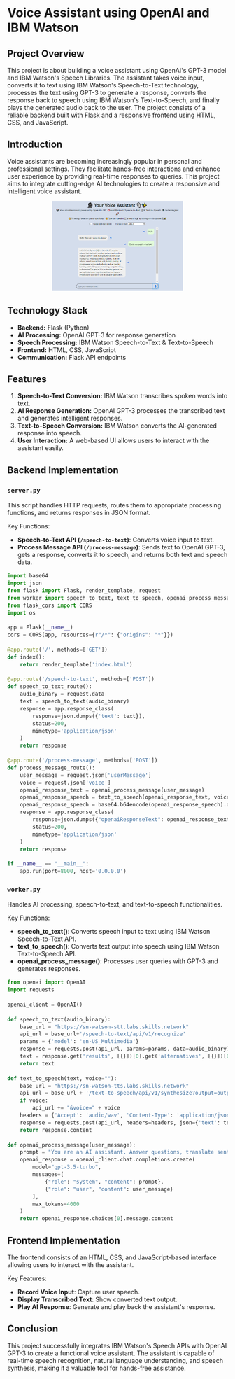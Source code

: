 # Voice Assistant using OpenAI and IBM Watson

## Project Overview
This project is about building a voice assistant using OpenAI's GPT-3 model and IBM Watson's Speech Libraries. The assistant takes voice input, converts it to text using IBM Watson's Speech-to-Text technology, processes the text using GPT-3 to generate a response, converts the response back to speech using IBM Watson's Text-to-Speech, and finally plays the generated audio back to the user. The project consists of a reliable backend built with Flask and a responsive frontend using HTML, CSS, and JavaScript.

## Introduction
Voice assistants are becoming increasingly popular in personal and professional settings. They facilitate hands-free interactions and enhance user experience by providing real-time responses to queries. This project aims to integrate cutting-edge AI technologies to create a responsive and intelligent voice assistant.

<p align="center">
  <img src="https://github.com/so123-design/Voice-Assistant-using-OpenAI-and-IBM-Watson/blob/2ef31dd9f1295fa862fd922b1a8c658be78987fa/Voice%20assistant%20screenshot%202.PNG" alt="My Image" width="300">
</p>



## Technology Stack
- **Backend:** Flask (Python)
- **AI Processing:** OpenAI GPT-3 for response generation
- **Speech Processing:** IBM Watson Speech-to-Text & Text-to-Speech
- **Frontend:** HTML, CSS, JavaScript
- **Communication:** Flask API endpoints

## Features
1. **Speech-to-Text Conversion:** IBM Watson transcribes spoken words into text.
2. **AI Response Generation:** OpenAI GPT-3 processes the transcribed text and generates intelligent responses.
3. **Text-to-Speech Conversion:** IBM Watson converts the AI-generated response into speech.
4. **User Interaction:** A web-based UI allows users to interact with the assistant easily.

## Backend Implementation
### `server.py`
This script handles HTTP requests, routes them to appropriate processing functions, and returns responses in JSON format.

Key Functions:
- **Speech-to-Text API (`/speech-to-text`)**: Converts voice input to text.
- **Process Message API (`/process-message`)**: Sends text to OpenAI GPT-3, gets a response, converts it to speech, and returns both text and speech data.

```python
import base64
import json
from flask import Flask, render_template, request
from worker import speech_to_text, text_to_speech, openai_process_message
from flask_cors import CORS
import os

app = Flask(__name__)
cors = CORS(app, resources={r"/*": {"origins": "*"}})

@app.route('/', methods=['GET'])
def index():
    return render_template('index.html')

@app.route('/speech-to-text', methods=['POST'])
def speech_to_text_route():
    audio_binary = request.data
    text = speech_to_text(audio_binary)
    response = app.response_class(
        response=json.dumps({'text': text}),
        status=200,
        mimetype='application/json'
    )
    return response

@app.route('/process-message', methods=['POST'])
def process_message_route():
    user_message = request.json['userMessage']
    voice = request.json['voice']
    openai_response_text = openai_process_message(user_message)
    openai_response_speech = text_to_speech(openai_response_text, voice)
    openai_response_speech = base64.b64encode(openai_response_speech).decode('utf-8')
    response = app.response_class(
        response=json.dumps({"openaiResponseText": openai_response_text, "openaiResponseSpeech": openai_response_speech}),
        status=200,
        mimetype='application/json'
    )
    return response

if __name__ == "__main__":
    app.run(port=8000, host='0.0.0.0')
```

### `worker.py`
Handles AI processing, speech-to-text, and text-to-speech functionalities.

Key Functions:
- **speech_to_text()**: Converts speech input to text using IBM Watson Speech-to-Text API.
- **text_to_speech()**: Converts text output into speech using IBM Watson Text-to-Speech API.
- **openai_process_message()**: Processes user queries with GPT-3 and generates responses.

```python
from openai import OpenAI
import requests

openai_client = OpenAI()

def speech_to_text(audio_binary):
    base_url = "https://sn-watson-stt.labs.skills.network"
    api_url = base_url+'/speech-to-text/api/v1/recognize'
    params = {'model': 'en-US_Multimedia'}
    response = requests.post(api_url, params=params, data=audio_binary).json()
    text = response.get('results', [{}])[0].get('alternatives', [{}])[0].get('transcript', 'null')
    return text

def text_to_speech(text, voice=""):
    base_url = "https://sn-watson-tts.labs.skills.network"
    api_url = base_url + '/text-to-speech/api/v1/synthesize?output=output_text.wav'
    if voice:
        api_url += "&voice=" + voice
    headers = {'Accept': 'audio/wav', 'Content-Type': 'application/json'}
    response = requests.post(api_url, headers=headers, json={'text': text})
    return response.content

def openai_process_message(user_message):
    prompt = "You are an AI assistant. Answer questions, translate sentences, summarize news, and provide recommendations."
    openai_response = openai_client.chat.completions.create(
        model="gpt-3.5-turbo",
        messages=[
            {"role": "system", "content": prompt},
            {"role": "user", "content": user_message}
        ],
        max_tokens=4000
    )
    return openai_response.choices[0].message.content
```

## Frontend Implementation
The frontend consists of an HTML, CSS, and JavaScript-based interface allowing users to interact with the assistant.

Key Features:
- **Record Voice Input**: Capture user speech.
- **Display Transcribed Text**: Show converted text output.
- **Play AI Response**: Generate and play back the assistant's response.

## Conclusion
This project successfully integrates IBM Watson's Speech APIs with OpenAI GPT-3 to create a functional voice assistant. The assistant is capable of real-time speech recognition, natural language understanding, and speech synthesis, making it a valuable tool for hands-free assistance.



